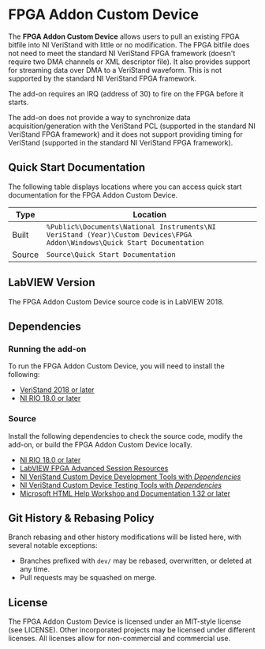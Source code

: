 # FPGA Addon Custom Device

The **FPGA Addon Custom Device** allows users to pull an existing FPGA bitfile into NI VeriStand with little or no modification. The FPGA bitfile does not need to meet the standard NI VeriStand FPGA framework (doesn't require two DMA channels or XML descriptor file). It also provides support for streaming data over DMA to a VeriStand waveform. This is not supported by the standard NI VeriStand FPGA framework.

The add-on requires an IRQ (address of 30) to fire on the FPGA before it starts.

The add-on does not provide a way to synchronize data acquisition/generation with the VeriStand PCL (supported in the standard NI VeriStand FPGA framework) and it does not support providing timing for VeriStand (supported in the standard NI VeriStand FPGA framework).

## Quick Start Documentation

The following table displays locations where you can access quick start documentation for the FPGA Addon Custom Device.

| Type      | Location |
| ----------- | ----------- |
| Built | `%Public%\Documents\National Instruments\NI VeriStand (Year)\Custom Devices\FPGA Addon\Windows\Quick Start Documentation` |
| Source | `Source\Quick Start Documentation` |

## LabVIEW Version

The FPGA Addon Custom Device source code is in LabVIEW 2018.

## Dependencies

### Running the add-on

To run the FPGA Addon Custom Device, you will need to install the following:
- [VeriStand 2018 or later](https://www.ni.com/ro-ro/support/downloads/software-products/download.veristand.html#382072)
- [NI RIO 18.0 or later](https://www.ni.com/ro-ro/support/documentation/compatibility/17/ni-rio-and-labview-version-compatibility.html)

### Source

Install the following dependencies to check the source code, modify the add-on, or build the FPGA Addon Custom Device locally.
- [NI RIO 18.0 or later](https://www.ni.com/ro-ro/support/documentation/compatibility/17/ni-rio-and-labview-version-compatibility.html)
- [LabVIEW FPGA Advanced Session Resources](https://decibel.ni.com/content/docs/DOC-35574)
- [NI VeriStand Custom Device Development Tools with *Dependencies*](https://github.com/ni/niveristand-custom-device-development-tools)
- [NI VeriStand Custom Device Testing Tools with *Dependencies*](https://github.com/ni/niveristand-custom-device-testing-tools)
- [Microsoft HTML Help Workshop and Documentation 1.32 or later](https://docs.microsoft.com/en-us/previous-versions/windows/desktop/htmlhelp/microsoft-html-help-downloads)

## Git History & Rebasing Policy

Branch rebasing and other history modifications will be listed here, with several notable exceptions:
- Branches prefixed with `dev/` may be rebased, overwritten, or deleted at any time.
- Pull requests may be squashed on merge.

## License
The FPGA Addon Custom Device is licensed under an MIT-style license (see LICENSE). Other incorporated projects may be licensed under different licenses. All licenses allow for non-commercial and commercial use.
